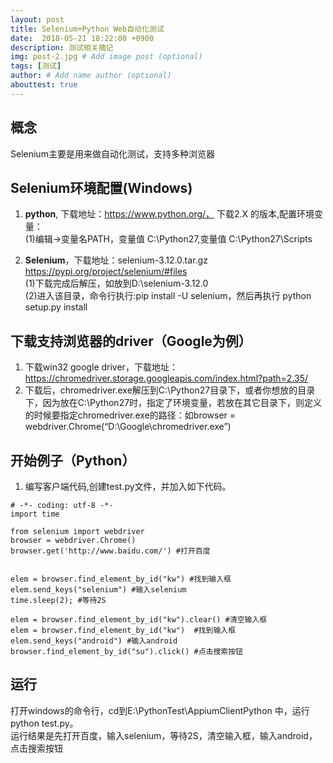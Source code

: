 ```yaml
---
layout: post
title: Selenium+Python Web自动化测试
date:  2018-05-21 18:22:00 +0900  
description: 测试相关摘记
img: post-2.jpg # Add image post (optional)
tags: [测试]
author: # Add name author (optional)
abouttest: true
---
```


## 概念 ##
Selenium主要是用来做自动化测试，支持多种浏览器


## Selenium环境配置(Windows) ##
1. **python**, 下载地址：https://www.python.org/， 下载2.X 的版本,配置环境变量： <br>
(1)编辑->变量名PATH，变量值 C:\Python27,变量值 C:\Python27\Scripts<br>

1. **Selenium**，下载地址：selenium-3.12.0.tar.gz https://pypi.org/project/selenium/#files <br>
(1)下载完成后解压，如放到D:\selenium-3.12.0  <br>
(2)进入该目录，命令行执行:pip install -U selenium，然后再执行 python setup.py install


## 下载支持浏览器的driver（Google为例） ##
1. 下载win32 google driver，下载地址：https://chromedriver.storage.googleapis.com/index.html?path=2.35/ <br>
1. 下载后，chromedriver.exe解压到C:\Python27目录下，或者你想放的目录下，因为放在C:\Python27时，指定了环境变量，若放在其它目录下，则定义的时候要指定chromedriver.exe的路径：如browser = webdriver.Chrome(“D:\Google\chromedriver.exe”)  


## 开始例子（Python） ##
1. 编写客户端代码,创建test.py文件，并加入如下代码。<br>

```
# -*- coding: utf-8 -*-
import time

from selenium import webdriver
browser = webdriver.Chrome()  
browser.get('http://www.baidu.com/') #打开百度


elem = browser.find_element_by_id("kw") #找到输入框
elem.send_keys("selenium") #输入selenium
time.sleep(2); #等待2S

elem = browser.find_element_by_id("kw").clear() #清空输入框
elem = browser.find_element_by_id("kw")  #找到输入框
elem.send_keys("android") #输入android
browser.find_element_by_id("su").click() #点击搜索按钮
```

## 运行 ##
打开windows的命令行，cd到E:\PythonTest\AppiumClientPython 中，运行 python test.py。<br>
运行结果是先打开百度，输入selenium，等待2S，清空输入框，输入android，点击搜索按钮
